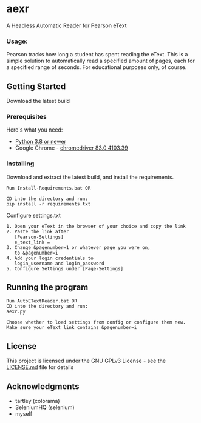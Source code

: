 # aexr

A Headless Automatic Reader for Pearson eText

### Usage:
Pearson tracks how long a student has spent reading the eText. 
This is a simple solution to automatically read a specified amount of pages, each for a specified range of seconds.
For educational purposes only, of course.

## Getting Started

Download the latest build

### Prerequisites

Here's what you need:

* [Python 3.8 or newer](https://www.python.org/downloads/)
* Google Chrome - [chromedriver 83.0.4103.39](https://chromedriver.storage.googleapis.com/index.html?path=83.0.4103.39/)


### Installing


Download and extract the latest build, and install the requirements.

```
Run Install-Requirements.bat OR

CD into the directory and run:
pip install -r requirements.txt
```

Configure settings.txt

```
1. Open your eText in the browser of your choice and copy the link
2. Paste the link after 
   [Pearson-Settings]
   e_text_link = 
3. Change &pagenumber=1 or whatever page you were on, 
   to &pagenumber=i
4. Add your login credentials to 
   login_username and login_password
5. Configure Settings under [Page-Settings]
```


## Running the program

```
Run AutoETextReader.bat OR 
CD into the directory and run:
aexr.py

Choose whether to load settings from config or configure them new.
Make sure your eText link contains &pagenumber=i
```

## License

This project is licensed under the GNU GPLv3 License - see the [LICENSE.md](LICENSE.md) file for details

## Acknowledgments

* tartley (colorama)
* SeleniumHQ (selenium)
* myself

